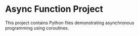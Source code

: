 # Async Function Project

This project contains Python files demonstrating asynchronous programming using coroutines. 